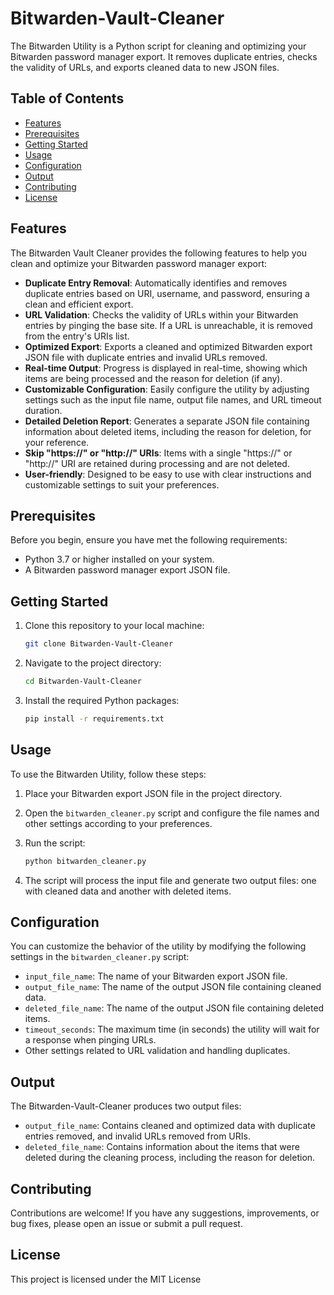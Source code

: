# Bitwarden-Vault-Cleaner

The Bitwarden Utility is a Python script for cleaning and optimizing your Bitwarden password manager export. It removes duplicate entries, checks the validity of URLs, and exports cleaned data to new JSON files.

## Table of Contents
- [Features](#features)
- [Prerequisites](#prerequisites)
- [Getting Started](#getting-started)
- [Usage](#usage)
- [Configuration](#configuration)
- [Output](#output)
- [Contributing](#contributing)
- [License](#license)

## Features

The Bitwarden Vault Cleaner provides the following features to help you clean and optimize your Bitwarden password manager export:
- **Duplicate Entry Removal**: Automatically identifies and removes duplicate entries based on URI, username, and password, ensuring a clean and efficient export.
- **URL Validation**: Checks the validity of URLs within your Bitwarden entries by pinging the base site. If a URL is unreachable, it is removed from the entry's URIs list.
- **Optimized Export**: Exports a cleaned and optimized Bitwarden export JSON file with duplicate entries and invalid URLs removed.
- **Real-time Output**: Progress is displayed in real-time, showing which items are being processed and the reason for deletion (if any). 
- **Customizable Configuration**: Easily configure the utility by adjusting settings such as the input file name, output file names, and URL timeout duration.
- **Detailed Deletion Report**: Generates a separate JSON file containing information about deleted items, including the reason for deletion, for your reference.
- **Skip "https://" or "http://" URIs**: Items with a single "https://" or "http://" URI are retained during processing and are not deleted.
- **User-friendly**: Designed to be easy to use with clear instructions and customizable settings to suit your preferences.

## Prerequisites

Before you begin, ensure you have met the following requirements:

- Python 3.7 or higher installed on your system.
- A Bitwarden password manager export JSON file.

## Getting Started

1. Clone this repository to your local machine:

   ```bash
   git clone Bitwarden-Vault-Cleaner
   ```

2. Navigate to the project directory:

   ```bash
   cd Bitwarden-Vault-Cleaner
   ```

3. Install the required Python packages:

   ```bash
   pip install -r requirements.txt
   ```

## Usage

To use the Bitwarden Utility, follow these steps:

1. Place your Bitwarden export JSON file in the project directory.

2. Open the `bitwarden_cleaner.py` script and configure the file names and other settings according to your preferences.

3. Run the script:

   ```bash
   python bitwarden_cleaner.py
   ```

4. The script will process the input file and generate two output files: one with cleaned data and another with deleted items.

## Configuration

You can customize the behavior of the utility by modifying the following settings in the `bitwarden_cleaner.py` script:

- `input_file_name`: The name of your Bitwarden export JSON file.
- `output_file_name`: The name of the output JSON file containing cleaned data.
- `deleted_file_name`: The name of the output JSON file containing deleted items.
- `timeout_seconds`: The maximum time (in seconds) the utility will wait for a response when pinging URLs.
- Other settings related to URL validation and handling duplicates.

## Output

The Bitwarden-Vault-Cleaner produces two output files:

- `output_file_name`: Contains cleaned and optimized data with duplicate entries removed, and invalid URLs removed from URIs.
- `deleted_file_name`: Contains information about the items that were deleted during the cleaning process, including the reason for deletion.

## Contributing

Contributions are welcome! If you have any suggestions, improvements, or bug fixes, please open an issue or submit a pull request.

## License

This project is licensed under the MIT License 
```
